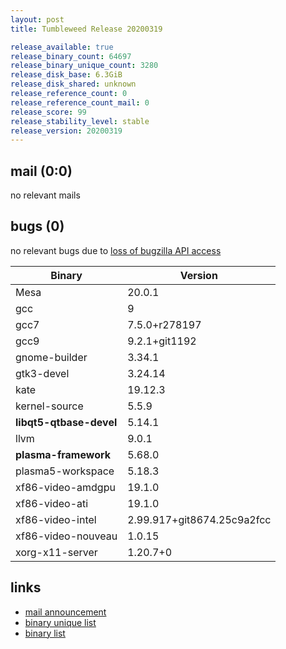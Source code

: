 ```yaml
---
layout: post
title: Tumbleweed Release 20200319

release_available: true
release_binary_count: 64697
release_binary_unique_count: 3280
release_disk_base: 6.3GiB
release_disk_shared: unknown
release_reference_count: 0
release_reference_count_mail: 0
release_score: 99
release_stability_level: stable
release_version: 20200319
---
```


## mail (0:0)

no relevant mails

## bugs (0)

<!--more-->

no relevant bugs due to [loss of bugzilla API access](https://bugzilla.opensuse.org/show_bug.cgi?id=1157722)

Binary | Version
--- | ---
Mesa | 20.0.1
gcc | 9
gcc7 | 7.5.0+r278197
gcc9 | 9.2.1+git1192
gnome-builder | 3.34.1
gtk3-devel | 3.24.14
kate | 19.12.3
kernel-source | 5.5.9
**libqt5-qtbase-devel** | 5.14.1
llvm | 9.0.1
**plasma-framework** | 5.68.0
plasma5-workspace | 5.18.3
xf86-video-amdgpu | 19.1.0
xf86-video-ati | 19.1.0
xf86-video-intel | 2.99.917+git8674.25c9a2fcc
xf86-video-nouveau | 1.0.15
xorg-x11-server | 1.20.7+0

## links

- [mail announcement](https://lists.opensuse.org/opensuse-factory/2020-03/msg00269.html)
- [binary unique list](http://download.opensuse.org/history/20200319/rpm.unique.list)
- [binary list](http://download.opensuse.org/history/20200319/rpm.list)
